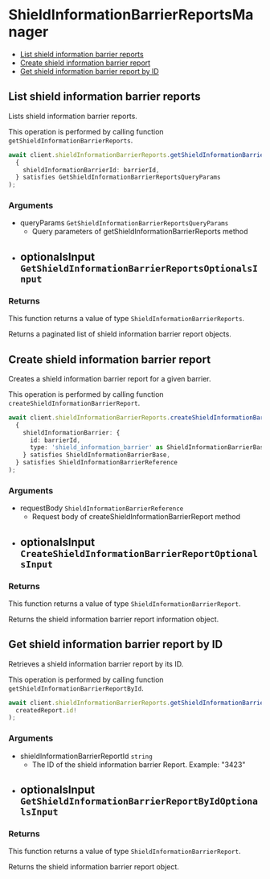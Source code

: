 # ShieldInformationBarrierReportsManager

- [List shield information barrier reports](#list-shield-information-barrier-reports)
- [Create shield information barrier report](#create-shield-information-barrier-report)
- [Get shield information barrier report by ID](#get-shield-information-barrier-report-by-id)

## List shield information barrier reports

Lists shield information barrier reports.

This operation is performed by calling function `getShieldInformationBarrierReports`.

```ts
await client.shieldInformationBarrierReports.getShieldInformationBarrierReports(
  {
    shieldInformationBarrierId: barrierId,
  } satisfies GetShieldInformationBarrierReportsQueryParams
);
```

### Arguments

- queryParams `GetShieldInformationBarrierReportsQueryParams`
  - Query parameters of getShieldInformationBarrierReports method
- optionalsInput `GetShieldInformationBarrierReportsOptionalsInput`
  -

### Returns

This function returns a value of type `ShieldInformationBarrierReports`.

Returns a paginated list of shield information barrier report objects.

## Create shield information barrier report

Creates a shield information barrier report for a given barrier.

This operation is performed by calling function `createShieldInformationBarrierReport`.

```ts
await client.shieldInformationBarrierReports.createShieldInformationBarrierReport(
  {
    shieldInformationBarrier: {
      id: barrierId,
      type: 'shield_information_barrier' as ShieldInformationBarrierBaseTypeField,
    } satisfies ShieldInformationBarrierBase,
  } satisfies ShieldInformationBarrierReference
);
```

### Arguments

- requestBody `ShieldInformationBarrierReference`
  - Request body of createShieldInformationBarrierReport method
- optionalsInput `CreateShieldInformationBarrierReportOptionalsInput`
  -

### Returns

This function returns a value of type `ShieldInformationBarrierReport`.

Returns the shield information barrier report information object.

## Get shield information barrier report by ID

Retrieves a shield information barrier report by its ID.

This operation is performed by calling function `getShieldInformationBarrierReportById`.

```ts
await client.shieldInformationBarrierReports.getShieldInformationBarrierReportById(
  createdReport.id!
);
```

### Arguments

- shieldInformationBarrierReportId `string`
  - The ID of the shield information barrier Report. Example: "3423"
- optionalsInput `GetShieldInformationBarrierReportByIdOptionalsInput`
  -

### Returns

This function returns a value of type `ShieldInformationBarrierReport`.

Returns the shield information barrier report object.
